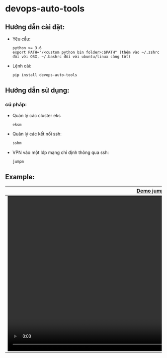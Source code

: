 # devops-auto-tools
## Hướng dẫn cài đặt:
- Yêu cầu:
    ```
    python >= 3.6
    export PATH="/<custom python bin folder>:$PATH" (thêm vào ~/.zshrc đối với OSX, ~/.bashrc đối với ubuntu/linux càng tốt)
    ```
- Lệnh cài:
  ```bash
  pip install devops-auto-tools
  ```
## Hướng dẫn sử dụng:
### cú pháp:
- Quản lý các cluster eks
  ```bash
  eksm
  ```
- Quản lý các kết nối ssh:
  ```bash
  sshm
  ```
- VPN vào một lớp mạng chỉ định thông qua ssh:
  ```
  jumpm
  ```
## Example:

[Demo jump vào mạng](https://git.rizerssoft.com/rizers/tools/-/blob/main/resources/jumpm-test.mov) | [Demo cách dùng](https://git.rizerssoft.com/rizers/tools/-/blob/main/resources/tutorial.mov)
:-: | :-:
<video src='resources/jumpm-test.mov' width=1000/> | <video src='resources/tutorial.mov' width=1000/>
